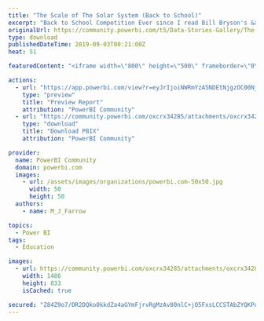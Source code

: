 ```yaml
---
title: "The Scale of The Solar System (Back to School)"
excerpt: "Back to School Competition Ever since I read Bill Bryson's &amp;quot;A Short History of Nearly Everything&amp;quot; I have been fascinated by the Solar"
originalUrl: https://community.powerbi.com/t5/Data-Stories-Gallery/The-Scale-of-The-Solar-System-Back-to-School/m-p/781943
type: download
publishedDateTime: 2019-09-03T00:21:00Z
heat: 51

featuredContent: "<iframe width=\"800\" height=\"500\" frameborder=\"0\" src=\"https://app.powerbi.com/view?r=eyJrIjoiNWRmYzA5NDEtNjgzOC00NjAxLTljNjEtNmI2MzgxMzIyNDU2IiwidCI6IjgwYWJhYWZiLWQ0YTItNDM5Ny1hMGY5LTc3OGYyMTVlN2VkNyJ9\"></iframe>"

actions:
  - url: "https://app.powerbi.com/view?r=eyJrIjoiNWRmYzA5NDEtNjgzOC00NjAxLTljNjEtNmI2MzgxMzIyNDU2IiwidCI6IjgwYWJhYWZiLWQ0YTItNDM5Ny1hMGY5LTc3OGYyMTVlN2VkNyJ9"
    type: "preview"
    title: "Preview Report"
    attribution: "PowerBI Community"
  - url: "https://community.powerbi.com/oxcrx34285/attachments/oxcrx34285/DataStoriesGallery/2912/2/The%20Scale%20of%20The%20Solar%20System.pbix"
    type: "download"
    title: "Download PBIX"
    attribution: "PowerBI Community"

provider:
  name: PowerBI Community
  domain: powerbi.com
  images:
    - url: /assets/images/organizations/powerbi.com-50x50.jpg
      width: 50
      height: 50
  authors:
    - name: M_J_Farrow

topics:
  - Power BI
tags:
  - Education

images:
  - url: https://community.powerbi.com/oxcrx34285/attachments/oxcrx34285/DataStoriesGallery/2912/1/Understanding%20the%20Solar%20System%20Thumbnail.PNG
    width: 1486
    height: 833
    isCached: true

secured: "Z84Z9o7/DR2DQko0kkdZa4aGYmFjrvRgMzAv80nlC+jO5FxsLCCSTAbZYQKPqO9SqnHrMQ348sOBm6sljBSukdJw/wvYcuqvsivLKztxJXg7wQhvx6rTJwwP+paCdSlBusaL6PACs9XcBB9In1RHMp7ra61s6URJzcgzZICsIjdnGJX1p5/UsNyPAhltOCTe3dAcugxoQqFGXgL3jWx7FPgjVay6GIZ3v/CJiVKH6qZyramPT7MiHNpWGvygMTgFIvpeUSbbNpYOsTAF4NwrLMxU9minfAEWDr9ZAW911RiUsxq1cex1fOKfSoJkM4tqPS2ru4diJBHQ58zlsSXM6oq2K3mxymZfwqycixBI9unrYU/XjNua+BuuRoeACRRvlIzfdkI3Ts2kILsBf71Py/bWPUYo5l/GpIQJSFrmnBE=;1vut6LBg1E82AsXy7L1s5Q=="
---
```


